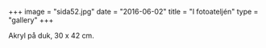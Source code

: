 +++
image = "sida52.jpg"
date = "2016-06-02"
title = "I fotoateljén"
type = "gallery"
+++

Akryl på duk, 30 x 42 cm.
